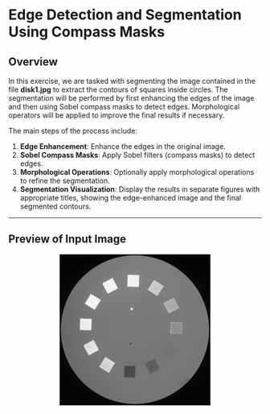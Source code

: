 # Edge Detection and Segmentation Using Compass Masks

## Overview
In this exercise, we are tasked with segmenting the image contained in the file **disk1.jpg** to extract the contours of squares inside circles. The segmentation will be performed by first enhancing the edges of the image and then using Sobel compass masks to detect edges. Morphological operators will be applied to improve the final results if necessary.

The main steps of the process include:
1. **Edge Enhancement**: Enhance the edges in the original image.
2. **Sobel Compass Masks**: Apply Sobel filters (compass masks) to detect edges.
3. **Morphological Operations**: Optionally apply morphological operations to refine the segmentation.
4. **Segmentation Visualization**: Display the results in separate figures with appropriate titles, showing the edge-enhanced image and the final segmented contours.

---

## Preview of Input Image  

<center>
  <img src="disk1.jpg" alt="Plasma Cells" width="300">
</center>
